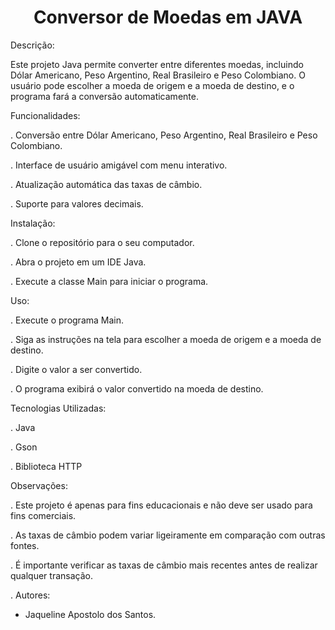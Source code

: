 <h1 align="center"> Conversor de Moedas em JAVA </h1>

Descrição:

Este projeto Java permite converter entre diferentes moedas, incluindo Dólar Americano, Peso Argentino, Real Brasileiro e Peso Colombiano. O usuário pode escolher a moeda de origem e a moeda de destino, e o programa fará a conversão automaticamente.


Funcionalidades:

. Conversão entre Dólar Americano, Peso Argentino, Real Brasileiro e Peso Colombiano.

. Interface de usuário amigável com menu interativo.

. Atualização automática das taxas de câmbio.

. Suporte para valores decimais.


Instalação:

. Clone o repositório para o seu computador.

. Abra o projeto em um IDE Java.

. Execute a classe Main para iniciar o programa.

Uso:

. Execute o programa Main.

. Siga as instruções na tela para escolher a moeda de origem e a moeda de destino.

. Digite o valor a ser convertido.

. O programa exibirá o valor convertido na moeda de destino.


Tecnologias Utilizadas:

. Java

. Gson

. Biblioteca HTTP

Observações:

. Este projeto é apenas para fins educacionais e não deve ser usado para fins comerciais.

. As taxas de câmbio podem variar ligeiramente em comparação com outras fontes.

. É importante verificar as taxas de câmbio mais recentes antes de realizar qualquer transação.


. Autores:

- Jaqueline Apostolo dos Santos.
